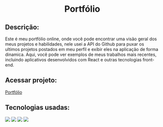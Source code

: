 <h1 align="center">Portfólio</h1>

<h2>Descrição:</h2>

Este é meu portfólio online, onde você pode encontrar uma visão geral dos meus projetos e habilidades, nele usei a API do Github para puxar os ultimos projetos postados em meu perfil e exibir eles na aplicação de forma dinamica. Aqui, você pode ver exemplos de meus trabalhos mais recentes, incluindo aplicativos desenvolvidos com React e outras tecnologias front-end. 

<h2>Acessar projeto:</h2>
<a href="https://obsant.github.io/Portfolio/">Portfólio</a>

<h2>Tecnologias usadas:</h2>
<img src="https://img.shields.io/badge/HTML5-E34F26?style=for-the-badge&logo=html5&logoColor=white"></img>
<img src="https://img.shields.io/badge/JavaScript-F7DF1E?style=for-the-badge&logo=javascript&logoColor=black"></img>
<img src="https://img.shields.io/badge/React-20232A?style=for-the-badge&logo=react&logoColor=61DAFB"></img>
<img src="https://img.shields.io/badge/Sass-CC6699?style=for-the-badge&logo=sass&logoColor=white"></img>
